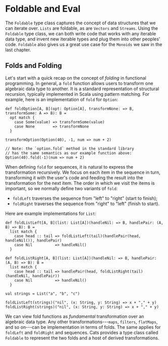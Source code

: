 # Foldable and Eval

The `Foldable` type class captures the concept of data structures that we can iterate over. `Lists` are foldable, as are `Vectors` and `Streams`. Using the `Foldable` type class, we can both write code that works with any iterable data type, and invent new iterable types and plug them into other peoples' code. `Foldable` also gives us a great use case for the `Monoids` we saw in the last chapter.

## Folds and Folding

Let's start with a quick recap on the concept of *folding* in functional programming. In general, a `fold` function allows users to transform one algebraic data type to another. It is a standard representation of structural recursion, typically implemented in Scala using pattern matching. For example, here is an implementation of `fold` for `Option`:

```tut:book
def foldOption[A, B](opt: Option[A], transformNone: => B, transformSome: A => B): B =
  opt match {
    case Some(value) => transformSome(value)
    case None        => transformNone
  }

transformOption(Option(40), -1, num => num + 2)

// Note: the `option.fold` method in the standard library
// has the same semantics as our example function above:
Option(40).fold(-1)(num => num + 2)
```

When defining `fold` for sequences, it is natural to express the transformation recursively. We focus on each item in the sequence in turn, transforming it with the user's code and feeding the result into the transformation for the next item. The order in which we visit the items is important, so we normally define two variants of `fold`:

- `foldLeft` traverses the sequence from "left" to "right" (start to finish);
-  `foldRight` traverses the sequence from "right" to "left" (finish to start).

Here are example implementations for `List`:

```tut:book
def foldListLeft[A, B](list: List[A])(handleNil: => B, handlePair: (A, B) => B): B =
  list match {
    case head :: tail => foldListLeft(tail)(handlePair(head, handleNil()), handlePair)
    case Nil          => handleNil()
  }

def foldListRight[A, B](list: List[A])(handleNil: => B, handlePair: (A, B) => B): B =
  list match {
    case head :: tail => handlePair(head, foldListRight(tail)(handleNil, handlePair))
    case Nil          => handleNil()
  }

val strings = List("a", "b", "c")

foldListLeft(strings)("nil", (x: String, y: String) => x + "," + y)
foldListRight(strings)("nil", (x: String, y: String) => x + "," + y)
```

We can view fold functions as *fundamental* transformation over an algebraic data type. Any other transformations---`maps`, `filters`, `flatMaps`, and so on---can be implementation in terms of folds. The same applies for `foldLeft` and `foldRight` and sequences. Cats provides a type class called `Foldable` to represent the two folds and a host of derived transformations.
